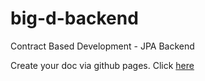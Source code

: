 # big-d-backend
Contract Based Development - JPA Backend

Create your doc via github pages. Click [here](https://github.com/blog/2289-publishing-with-github-pages-now-as-easy-as-1-2-3)
